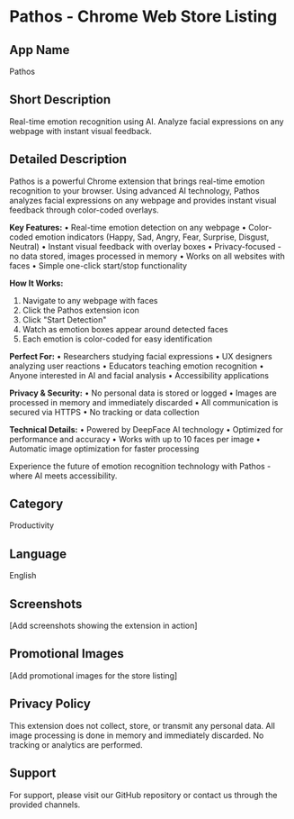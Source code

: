 # Pathos - Chrome Web Store Listing

## App Name
Pathos

## Short Description
Real-time emotion recognition using AI. Analyze facial expressions on any webpage with instant visual feedback.

## Detailed Description
Pathos is a powerful Chrome extension that brings real-time emotion recognition to your browser. Using advanced AI technology, Pathos analyzes facial expressions on any webpage and provides instant visual feedback through color-coded overlays.

**Key Features:**
• Real-time emotion detection on any webpage
• Color-coded emotion indicators (Happy, Sad, Angry, Fear, Surprise, Disgust, Neutral)
• Instant visual feedback with overlay boxes
• Privacy-focused - no data stored, images processed in memory
• Works on all websites with faces
• Simple one-click start/stop functionality

**How It Works:**
1. Navigate to any webpage with faces
2. Click the Pathos extension icon
3. Click "Start Detection"
4. Watch as emotion boxes appear around detected faces
5. Each emotion is color-coded for easy identification

**Perfect For:**
• Researchers studying facial expressions
• UX designers analyzing user reactions
• Educators teaching emotion recognition
• Anyone interested in AI and facial analysis
• Accessibility applications

**Privacy & Security:**
• No personal data is stored or logged
• Images are processed in memory and immediately discarded
• All communication is secured via HTTPS
• No tracking or data collection

**Technical Details:**
• Powered by DeepFace AI technology
• Optimized for performance and accuracy
• Works with up to 10 faces per image
• Automatic image optimization for faster processing

Experience the future of emotion recognition technology with Pathos - where AI meets accessibility.

## Category
Productivity

## Language
English

## Screenshots
[Add screenshots showing the extension in action]

## Promotional Images
[Add promotional images for the store listing]

## Privacy Policy
This extension does not collect, store, or transmit any personal data. All image processing is done in memory and immediately discarded. No tracking or analytics are performed.

## Support
For support, please visit our GitHub repository or contact us through the provided channels.
